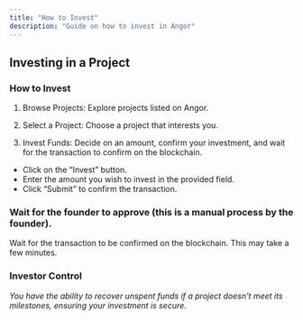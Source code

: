 ```yaml
---
title: "How to Invest"
description: "Guide on how to invest in Angor"
---
```

## Investing in a Project

### How to Invest

1. Browse Projects: Explore projects listed on Angor.

2. Select a Project: Choose a project that interests you.

3. Invest Funds: Decide on an amount, confirm your investment, and wait for the transaction to confirm on the blockchain.
* Click on the “Invest” button.
* Enter the amount you wish to invest in the provided field.
* Click “Submit” to confirm the transaction.

### Wait for the founder to approve (this is a manual process by the founder).
Wait for the transaction to be confirmed on the blockchain. This may take a few minutes.

### Investor Control

_You have the ability to recover unspent funds if a project doesn’t meet its milestones, ensuring your investment is secure._


